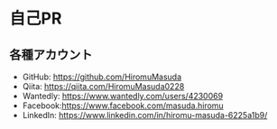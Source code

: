 # 自己PR

## 各種アカウント
- GitHub: https://github.com/HiromuMasuda
- Qiita: https://qiita.com/HiromuMasuda0228
- Wantedly: https://www.wantedly.com/users/4230069
- Facebook:https://www.facebook.com/masuda.hiromu
- LinkedIn: https://www.linkedin.com/in/hiromu-masuda-6225a1b9/
